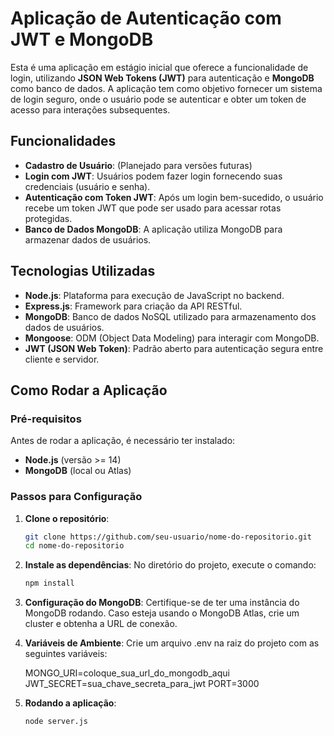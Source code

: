 # Aplicação de Autenticação com JWT e MongoDB

Esta é uma aplicação em estágio inicial que oferece a funcionalidade de login, utilizando **JSON Web Tokens (JWT)** para autenticação e **MongoDB** como banco de dados. A aplicação tem como objetivo fornecer um sistema de login seguro, onde o usuário pode se autenticar e obter um token de acesso para interações subsequentes.

## Funcionalidades

- **Cadastro de Usuário**: (Planejado para versões futuras)
- **Login com JWT**: Usuários podem fazer login fornecendo suas credenciais (usuário e senha).
- **Autenticação com Token JWT**: Após um login bem-sucedido, o usuário recebe um token JWT que pode ser usado para acessar rotas protegidas.
- **Banco de Dados MongoDB**: A aplicação utiliza MongoDB para armazenar dados de usuários.

## Tecnologias Utilizadas

- **Node.js**: Plataforma para execução de JavaScript no backend.
- **Express.js**: Framework para criação da API RESTful.
- **MongoDB**: Banco de dados NoSQL utilizado para armazenamento dos dados de usuários.
- **Mongoose**: ODM (Object Data Modeling) para interagir com MongoDB.
- **JWT (JSON Web Token)**: Padrão aberto para autenticação segura entre cliente e servidor.

## Como Rodar a Aplicação

### Pré-requisitos

Antes de rodar a aplicação, é necessário ter instalado:

- **Node.js** (versão >= 14)
- **MongoDB** (local ou Atlas)

### Passos para Configuração

1. **Clone o repositório**:

   ```bash
   git clone https://github.com/seu-usuario/nome-do-repositorio.git
   cd nome-do-repositorio
   ```

2. **Instale as dependências**:
   No diretório do projeto, execute o comando:
    ```bash
   npm install
   ```

3. **Configuração do MongoDB**:
   Certifique-se de ter uma instância do MongoDB rodando. Caso esteja usando o MongoDB Atlas, crie um cluster e obtenha a URL de conexão.

4. **Variáveis de Ambiente**:
   Crie um arquivo .env na raiz do projeto com as seguintes variáveis:
   
   MONGO_URI=coloque_sua_url_do_mongodb_aqui
   JWT_SECRET=sua_chave_secreta_para_jwt
   PORT=3000

5. **Rodando a aplicação**:

   ```bash
   node server.js
   ```










   
  
